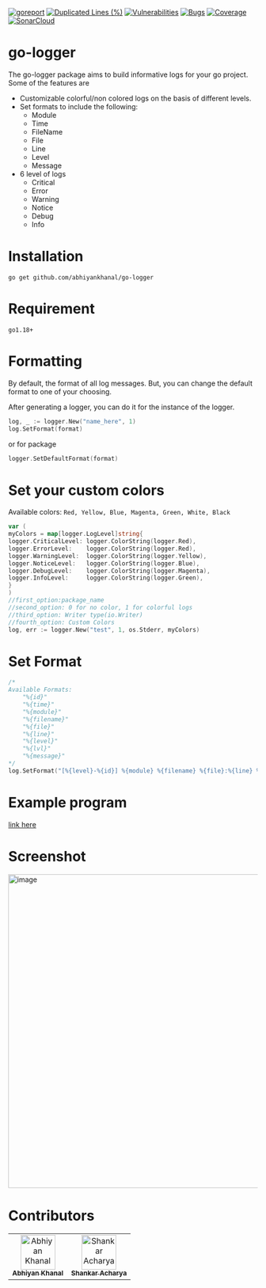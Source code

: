 [![goreport](https://goreportcard.com/badge/github.com/abhiyankhanal/go-logger)](https://goreportcard.com/report/github.com/abhiyankhanal/go-logger)
[![Duplicated Lines (%)](https://sonarcloud.io/api/project_badges/measure?project=abhiyankhanal_go-logger&metric=duplicated_lines_density)](https://sonarcloud.io/summary/new_code?id=abhiyankhanal_go-logger)
[![Vulnerabilities](https://sonarcloud.io/api/project_badges/measure?project=abhiyankhanal_go-logger&metric=vulnerabilities)](https://sonarcloud.io/summary/new_code?id=abhiyankhanal_go-logger)
[![Bugs](https://sonarcloud.io/api/project_badges/measure?project=abhiyankhanal_go-logger&metric=bugs)](https://sonarcloud.io/summary/new_code?id=abhiyankhanal_go-logger)
[![Coverage](https://sonarcloud.io/api/project_badges/measure?project=abhiyankhanal_go-logger&metric=coverage)](https://sonarcloud.io/summary/new_code?id=abhiyankhanal_go-logger)
[![SonarCloud](https://sonarcloud.io/images/project_badges/sonarcloud-white.svg)](https://sonarcloud.io/summary/new_code?id=abhiyankhanal_go-logger)

# go-logger
The go-logger package aims to build informative logs for your go project.
Some of the features are
- Customizable colorful/non colored logs on the basis of different levels.
- Set formats to include the following:
  - Module
  - Time
  - FileName
  - File
  - Line
  - Level
  - Message
- 6 level of logs
	- Critical
	- Error
	- Warning
	- Notice
	- Debug
	- Info

# Installation
```
go get github.com/abhiyankhanal/go-logger
```

# Requirement
```
go1.18+
```

# Formatting

By default, the format of all log messages.
But, you can change the default format to one of your choosing.

After generating a logger, you can do it for the instance of the logger.
```go
log, _ := logger.New("name_here", 1)
log.SetFormat(format)
```
or for package
```go
logger.SetDefaultFormat(format)
```

# Set your custom colors
Available colors:
`Red, Yellow, Blue, Magenta, Green, White, Black`
```go
var (
myColors = map[logger.LogLevel]string{
logger.CriticalLevel: logger.ColorString(logger.Red),
logger.ErrorLevel:    logger.ColorString(logger.Red),
logger.WarningLevel:  logger.ColorString(logger.Yellow),
logger.NoticeLevel:   logger.ColorString(logger.Blue),
logger.DebugLevel:    logger.ColorString(logger.Magenta),
logger.InfoLevel:     logger.ColorString(logger.Green),
}
)
//first_option:package_name
//second_option: 0 for no color, 1 for colorful logs
//third_option: Writer type(io.Writer)
//fourth_option: Custom Colors
log, err := logger.New("test", 1, os.Stderr, myColors)
```
# Set Format
```go
/*
Available Formats:
	"%{id}"
	"%{time}"
	"%{module}"
	"%{filename}"
	"%{file}"
	"%{line}"
	"%{level}"
	"%{lvl}"
	"%{message}"
*/
log.SetFormat("[%{level}-%{id}] %{module} %{filename} %{file}:%{line} %{message}")
```
# Example program
[link here](https://github.com/abhiyankhanal/go-logger/blob/master/example/main.go)

# Screenshot
<img width="634" alt="image" src="https://user-images.githubusercontent.com/51784021/222954019-9e74261d-25c2-413c-b526-c66524b9db27.png">


# Contributors
<!-- ALL-CONTRIBUTORS-LIST:START - Do not remove or modify this section -->
<!-- prettier-ignore-start -->
<!-- markdownlint-disable -->
<table>
  <tbody>
    <tr>
    	<td align="center"><a href="https://github.com/abhiyankhanal"><img src="https://avatars.githubusercontent.com/u/51784021" width="70px;" alt="Abhiyan Khanal"/><br /><sub><b>Abhiyan Khanal</b></sub></a><br /></td>
		<td align="center"><a href="https://github.com/shankar524"><img src="https://avatars.githubusercontent.com/u/22054064" width="70px;" alt="Shankar Acharya"/><br /><sub><b>Shankar Acharya</b></sub></a><br /></td>
    </tr>
  </tbody>
</table>
